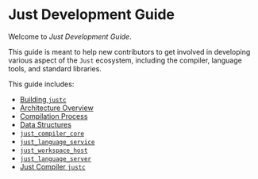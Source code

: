 # Just Development Guide

Welcome to *Just Development Guide*.

This guide is meant to help new contributors to get involved in developing various aspect of the `Just` ecosystem,
including the compiler, language tools, and standard libraries.

This guide includes:

- [Building `justc`](./)
- [Architecture Overview](./architecture-overview/README.md)
- [Compilation Process](./compilation-process/README.md)
- [Data Structures](./)
- [`just_compiler_core`](./)
- [`just_language_service`](./)
- [`just_workspace_host`](./)
- [`just_language_server`](./)
- [Just Compiler `justc`](./)
